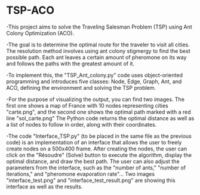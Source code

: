 # TSP-ACO

-This project aims to solve the Traveling Salesman Problem (TSP) using Ant Colony Optimization (ACO). 

-The goal is to determine the optimal route for the traveler to visit all cities. The resolution method involves using ant colony stigmergy
 to find the best possible path. Each ant leaves a certain amount of pheromone on its way and follows the paths with the greatest amount of it.
 
-To implement this, the "TSP_Ant_colony.py" code uses object-oriented programming and introduces five classes: Node, Edge, Graph, Ant, and ACO,
 defining the environment and solving the TSP problem.
 
-For the purpose of visualizing the output, you can find two images. The first one shows a map of France with 10 nodes representing cities "carte.png", and 
the second one shows the optimal path marked with a red line "sol_carte.png" The Python code returns the optimal distance as well as a list of nodes to follow in order, along with their coordinates.

-The code "Interface_TSP.py" (to be placed in the same file as the previous code) is an implementation of an interface that allows the user to freely create nodes on a 500x400 frame. After creating the nodes, the user can click on the "Résoudre" (Solve) button to execute the algorithm, display the optimal distance, and draw the best path. The user can also adjust the parameters from the interface, such as the "number of ants," "number of iterations," and "pheromone evaporation rate"... Two images "interface_test.png" and "interface_test_result.png" are showing this interface as well as the results.
